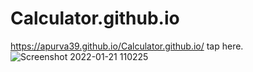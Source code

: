 # Calculator.github.io
https://apurva39.github.io/Calculator.github.io/  tap here.
![Screenshot 2022-01-21 110225](https://user-images.githubusercontent.com/88641285/150471639-e0eb4d37-a8e2-4e23-8b6c-02718993fe57.png)

